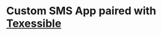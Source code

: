 <h1>Custom SMS App paired with <a href= "https://github.com/david-hong/Texessible"> Texessible </a> </h1>
